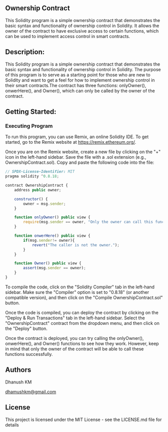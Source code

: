 ## Ownership Contract
This Solidity program is a simple ownership contract that demonstrates the basic syntax and functionality of ownership control in Solidity. It allows the owner of the contract to have exclusive access to certain functions, which can be used to implement access control in smart contracts.

## Description:

This Solidity program is a simple ownership contract that demonstrates the basic syntax and functionality of ownership control in Solidity. The purpose of this program is to serve as a starting point for those who are new to Solidity and want to get a feel for how to implement ownership control in their smart contracts.The contract has three functions: onlyOwner(), onwerHere(), and Owner(), which can only be called by the owner of the contract.

## Getting Started:
### Executing Program
To run this program, you can use Remix, an online Solidity IDE. To get started, go to the Remix website at https://remix.ethereum.org/.

Once you are on the Remix website, create a new file by clicking on the "+" icon in the left-hand sidebar. Save the file with a .sol extension (e.g., OwnershipContract.sol). Copy and paste the following code into the file:

``` javaScript
// SPDX-License-Identifier: MIT
pragma solidity ^0.8.18;

contract OwnershipContract {
    address public owner;

    constructor() {
        owner = msg.sender;
    }

    function onlyOwner() public view {
        require(msg.sender == owner, "Only the owner can call this function.");
    }

    function onwerHere() public view {
        if(msg.sender!= owner){
            revert("The caller is not the owner.");
        }
    }

    function Owner() public view {
        assert(msg.sender == owner);
    }
}
``` 
To compile the code, click on the "Solidity Compiler" tab in the left-hand sidebar. Make sure the "Compiler" option is set to "0.8.18" (or another compatible version), and then click on the "Compile OwnershipContract.sol" button.

Once the code is compiled, you can deploy the contract by clicking on the "Deploy & Run Transactions" tab in the left-hand sidebar. Select the "OwnershipContract" contract from the dropdown menu, and then click on the "Deploy" button.

Once the contract is deployed, you can try calling the onlyOwner(), onwerHere(), and Owner() functions to see how they work. However, keep in mind that only the owner of the contract will be able to call these functions successfully.

## Authors 

Dhanush KM

dhamushkm@gmail.com

## License
This project is licensed under the MIT License - see the LICENSE.md file for details
